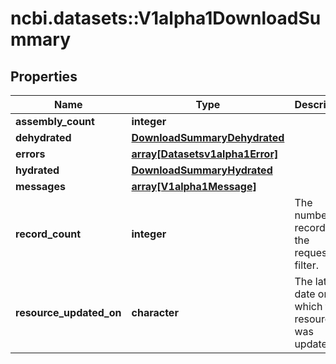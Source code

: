 # ncbi.datasets::V1alpha1DownloadSummary

## Properties
Name | Type | Description | Notes
------------ | ------------- | ------------- | -------------
**assembly_count** | **integer** |  | [optional] 
**dehydrated** | [**DownloadSummaryDehydrated**](DownloadSummaryDehydrated.md) |  | [optional] 
**errors** | [**array[Datasetsv1alpha1Error]**](datasetsv1alpha1Error.md) |  | [optional] 
**hydrated** | [**DownloadSummaryHydrated**](DownloadSummaryHydrated.md) |  | [optional] 
**messages** | [**array[V1alpha1Message]**](v1alpha1Message.md) |  | [optional] 
**record_count** | **integer** | The number of records for the requested filter. | [optional] 
**resource_updated_on** | **character** | The latest date on which the resource was updated. | [optional] 


